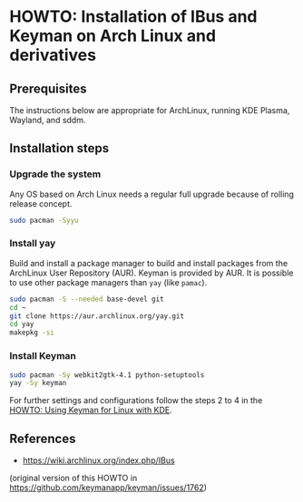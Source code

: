 # HOWTO: Installation of IBus and Keyman on Arch Linux and derivatives

## Prerequisites
The instructions below are appropriate for ArchLinux, running KDE Plasma,
Wayland, and sddm. 

## Installation steps

### Upgrade the system
Any OS based on Arch Linux needs a regular full upgrade because of rolling release
concept. 

```bash
sudo pacman -Syyu
```

### Install yay
Build and install a package manager to build and install packages from the
ArchLinux User Repository (AUR). Keyman is provided by AUR. It is possible to use
other package managers than `yay` (like `pamac`). 

```bash
sudo pacman -S --needed base-devel git
cd ~
git clone https://aur.archlinux.org/yay.git
cd yay
makepkg -si
```

### Install Keyman
```bash
sudo pacman -Sy webkit2gtk-4.1 python-setuptools
yay -Sy keyman
```

For further settings and configurations follow the steps 2 to 4 in the 
[HOWTO: Using Keyman for Linux with KDE](kb0101#step-2-provide-the-environment-variables-required-for-the-ibus-input-method-framework).

## References
- https://wiki.archlinux.org/index.php/IBus

(original version of this HOWTO in <https://github.com/keymanapp/keyman/issues/1762>)
